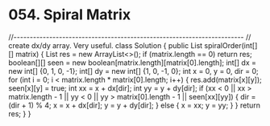 # 054. Spiral Matrix

//----------------------------------------------------------------------- // create dx/dy array. Very useful. class Solution { public List spiralOrder\(int\[\]\[\] matrix\) { List res = new ArrayList&lt;&gt;\(\); if \(matrix.length == 0\) return res; boolean\[\]\[\] seen = new boolean\[matrix.length\]\[matrix\[0\].length\]; int\[\] dx = new int\[\] {0, 1, 0, -1}; int\[\] dy = new int\[\] {1, 0, -1, 0}; int x = 0, y = 0, dir = 0; for \(int i = 0; i &lt; matrix.length \* matrix\[0\].length; i++\) { res.add\(matrix\[x\]\[y\]\); seen\[x\]\[y\] = true; int xx = x + dx\[dir\]; int yy = y + dy\[dir\]; if \(xx &lt; 0 \|\| xx &gt; matrix.length - 1 \|\| yy &lt; 0 \|\| yy &gt; matrix\[0\].length - 1 \|\| seen\[xx\]\[yy\]\) { dir = \(dir + 1\) % 4; x = x + dx\[dir\]; y = y + dy\[dir\]; } else { x = xx; y = yy; } } return res; } }

